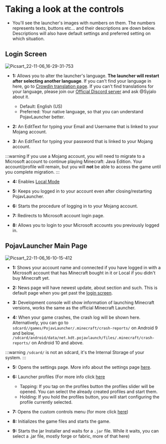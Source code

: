 # Taking a look at the controls

* You'll see the launcher's images with numbers on them. The numbers represents texts, buttons etc... and their descriptions are down below. Descriptions will also have default settings and preferred setting on which situation.

## Login Screen

![Picsart_22-11-06_16-29-31-753](https://user-images.githubusercontent.com/29708696/200173553-6f61454e-2a69-4689-8935-45eb140c4332.png)

* **1:** Allows you to alter the launcher's language. **The launcher will restart after selecting another language**. If you can't find your language in here, go to [Crowdin translation page](https://crowdin.com/project/pojavlauncher). If you can't find translations for your language, please join our [Official Discord server](https://discord.gg/6RpEJda) and ask @Syjalo about it.
  - Default: English (US)
  - Preferred: Your native language, so that you can understand PojavLauncher better.

* **2:** An EditText for typing your Email and Username that is linked to your Mojang account.

* **3:** An EditText for typing your password that is linked to your Mojang account.

:::warning
If you use a Mojang account, you will need to migrate to a Microsoft account to continue playing Minecraft: Java Edition. Your account/profile will remain, but you will **not** be able to access the game until you complete migration.
:::

* **4:** Enables [Local Mode](/LOCAL-MODE.md)

* **5:** Keeps you logged in to your account even after closing/restarting PojavLauncher.

* **6:** Starts the procedure of logging in to your Mojang account.

* **7:** Redirects to Microsoft account login page.

* **8:** Allows you to login to your Microsoft accounts you previously logged in.

## PojavLauncher Main Page

![Picsart_22-11-06_16-10-15-412](https://user-images.githubusercontent.com/29708696/200173633-14b5230f-6d82-4295-a588-199e62ee68e5.jpg)

* **1:** Shows your account name and connected if you have logged in with a Microsoft account that has Minecraft bought in it or Local if you didn't buy Minecraft yet.

* **2:** News page will have newest update, about section and such. This is default page when you get past the [login screen](/LOCAL-MODE.md#login-screen).

* **3:** Development console will show information of launching Minecraft versions, works the same as the official Minecraft Launcher.

* **4:** When your game crashes, the crash log will be shown here. Alternatively, you can go to ```sdcard//games/PojavLauncher/.minecraft/crash-reports/``` on Android 9 and below, ```/sdcard/android/data/net.kdt.pojavlaunch/files/.minecraft/crash-reports/``` on Android 10 and above.

:::warning
```/sdcard/``` is not an sdcard, it's the Internal Storage of your system.
:::

* **5:** Opens the settings page. More info about the settings page [here](/DEFAULT-CONTROLS.md#settings-screen).

* **6:** Launcher profiles (For more info click [here](/DEFAULT-CONTROLS.md#profiles-screen)
  - Tapping: If you tap on the profiles button the profiles slider will be opened. You can select the already created profiles and start them.
  - Holding: If you hold the profiles button, you will start configuring the profile currently selected.

* **7:** Opens the custom controls menu (for more click [here](/DEFAULT-CONTROLS.md#default-controls))

* **8:** Initializes the game files and starts the game.

* **9:** Starts the jar Installer and waits for a ```.jar``` file. While it waits, you can select a .jar file, mostly forge or fabric, more of that here)











